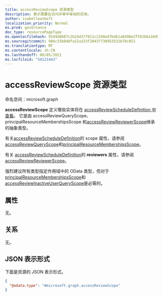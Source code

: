 ```yaml
---
title: accessReviewScope 资源类型
description: 表示需要在访问评审中审阅的实体。
author: isabelleatmsft
localization_priority: Normal
ms.prod: governance
doc_type: resourcePageType
ms.openlocfilehash: 9194d0b07c2b24d37f811c2348ed7b4b1a8498e2f592b6a10d97dc212d180be9
ms.sourcegitcommit: 986c33b848fa22a153f28437738953532b78c051
ms.translationtype: MT
ms.contentlocale: zh-CN
ms.lasthandoff: 08/05/2021
ms.locfileid: "54121443"
---
```

# <a name="accessreviewscope-resource-type"></a>accessReviewScope 资源类型

命名空间：microsoft.graph

**accessReviewScope** 定义哪些实体将在 [accessReviewScheduleDefinition 中查看](accessreviewscheduledefinition.md)。 它是由 accessReviewQueryScope、principalResourceMembershipsScope 和[accessReviewReviewerScope](accessreviewreviewerscope.md)继承的抽象类型。 [](accessreviewqueryscope.md) [](principalresourcemembershipsscope.md) 

有关[accessReviewScheduleDefinition](accessreviewscheduledefinition.md)的 scope 属性，请参阅[accessReviewQueryScope](accessreviewqueryscope.md)和[principalResourceMembershipsScope](principalresourcemembershipsscope.md)。 

有关 [accessReviewScheduleDefinition](accessreviewscheduledefinition.md)的 **reviewers** 属性，请参阅 [accessReviewReviewerScope](accessreviewreviewerscope.md)。

强烈建议所有类型指定作用域中的 OData 类型，但对于[principalResourceMembershipsScope](principalresourcemembershipsscope.md)和[accessReviewInactiveUserQueryScope](../resources/accessreviewinactiveusersqueryscope.md)是必需的。 

## <a name="properties"></a>属性
无。


## <a name="relationships"></a>关系
无。

## <a name="json-representation"></a>JSON 表示形式
下面是资源的 JSON 表示形式。
<!-- {
  "blockType": "resource",
  "@odata.type": "microsoft.graph.accessReviewScope"
}
-->
``` json
{
  "@odata.type": "#microsoft.graph.accessReviewScope"
}
```
